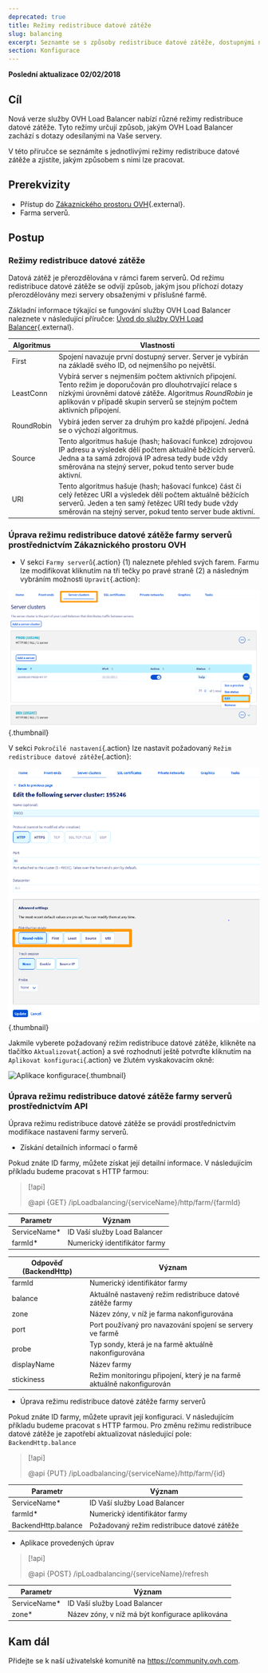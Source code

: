```yaml
---
deprecated: true
title: Režimy redistribuce datové zátěže
slug: balancing
excerpt: Seznamte se s způsoby redistribuce datové zátěže, dostupnými na službě OVH Load Balancer
section: Konfigurace
---
```


**Poslední aktualizace 02/02/2018**

## Cíl

Nová verze služby OVH Load Balancer nabízí různé režimy redistribuce datové zátěže. Tyto režimy určují způsob, jakým OVH Load Balancer zachází s dotazy odesílanými na Vaše servery.

V této příručce se seznámíte s jednotlivými režimy redistribuce datové zátěže a zjistíte, jakým způsobem s nimi lze pracovat.

## Prerekvizity

- Přístup do [Zákaznického prostoru OVH](https://www.ovh.com/auth/?action=gotomanager){.external}.
- Farma serverů.


## Postup

### Režimy redistribuce datové zátěže

Datová zátěž je přerozdělována v rámci farem serverů. Od režimu redistribuce datové zátěže se odvíjí způsob, jakým jsou příchozí dotazy přerozdělovány mezi servery obsaženými v příslušné farmě.

Základní informace týkající se fungování služby OVH Load Balancer naleznete v následující příručce: [Úvod do služby OVH Load Balancer](https://docs.ovh.com/fr/load-balancer/iplb-presentation/){.external}.

|Algoritmus|Vlastnosti|
|---|---|
|First|Spojení navazuje první dostupný server. Server je vybírán na základě svého ID, od nejmenšího po největší.|
|LeastConn|Vybírá server s nejmenším počtem aktivních připojení. Tento režim je doporučován pro dlouhotrvající relace s nízkými úrovněmi datové zátěže. Algoritmus *RoundRobin* je aplikován v případě skupin serverů se stejným počtem aktivních připojení.|
|RoundRobin|Vybírá jeden server za druhým pro každé připojení. Jedná se o výchozí algoritmus.|
|Source|Tento algoritmus hašuje (hash; hašovací funkce) zdrojovou IP adresu a výsledek dělí počtem aktuálně běžících serverů. Jedna a ta samá zdrojová IP adresa tedy bude vždy směrována na stejný server, pokud tento server bude aktivní.|
|URI|Tento algoritmus hašuje (hash; hašovací funkce) část či celý řetězec URI a výsledek dělí počtem aktuálně běžících serverů. Jeden a ten samý řetězec URI tedy bude vždy směrován na stejný server, pokud tento server bude aktivní.|


### Úprava režimu redistribuce datové zátěže farmy serverů prostřednictvím Zákaznického prostoru OVH

- V sekci `Farmy serverů`{.action} (1) naleznete přehled svých farem. Farmu lze modifikovat kliknutím na tři tečky po pravé straně (2) a následným vybráním možnosti `Upravit`{.action}:

![Modifikace farmy](images/server_cluster_change.png){.thumbnail}

V sekci `Pokročilé nastavení`{.action} lze nastavit požadovaný `Režim redistribuce datové zátěže`{.action}:

![Modifikace farmy](images/distrib_mode_edit.png){.thumbnail}

Jakmile vyberete požadovaný režim redistribuce datové zátěže, klikněte na tlačítko `Aktualizovat`{.action} a své rozhodnutí ještě potvrďte kliknutím na `Aplikovat konfiguraci`{.action} ve žlutém vyskakovacím okně:

![Aplikace konfigurace](images/apply_config.png){.thumbnail}


### Úprava režimu redistribuce datové zátěže farmy serverů prostřednictvím API

Úprava režimu redistribuce datové zátěže se provádí prostřednictvím modifikace nastavení farmy serverů.

- Získání detailních informací o farmě

Pokud znáte ID farmy, můžete získat její detailní informace. V následujícím příkladu budeme pracovat s HTTP farmou:

> [!api]
>
> @api {GET} /ipLoadbalancing/{serviceName}/http/farm/{farmId}
> 

|Parametr|Význam|
|---|---|
|ServiceName*|ID Vaší služby Load Balancer|
|farmId*|Numerický identifikátor farmy|

|Odpověď (BackendHttp)|Význam|
|---|---|
|farmId|Numerický identifikátor farmy|
|balance|Aktuálně nastavený režim redistribuce datové zátěže farmy|
|zone|Název zóny, v níž je farma nakonfigurována|
|port|Port používaný pro navazování spojení se servery ve farmě|
|probe|Typ sondy, která je na farmě aktuálně nakonfigurována|
|displayName|Název farmy|
|stickiness|Režim monitoringu připojení, který je na farmě aktuálně nakonfigurován|

- Úprava režimu redistribuce datové zátěže farmy serverů

Pokud znáte ID farmy, můžete upravit její konfiguraci. V následujícím příkladu budeme pracovat s HTTP farmou. Pro změnu režimu redistribuce datové zátěže je zapotřebí aktualizovat následující pole:  `BackendHttp.balance`

> [!api]
>
> @api {PUT} /ipLoadbalancing/{serviceName}/http/farm/{id}
> 

|Parametr|Význam|
|---|---|
|ServiceName*|ID Vaší služby Load Balancer|
|farmId*|Numerický identifikátor farmy|
|BackendHttp.balance|Požadovaný režim redistribuce datové zátěže|

- Aplikace provedených úprav

> [!api]
>
> @api {POST} /ipLoadbalancing/{serviceName}/refresh
> 

|Parametr|Význam|
|---|---|
|ServiceName*|ID Vaší služby Load Balancer|
|zone*|Název zóny, v níž má být konfigurace aplikována|


## Kam dál

Přidejte se k naší uživatelské komunitě na <https://community.ovh.com>.
